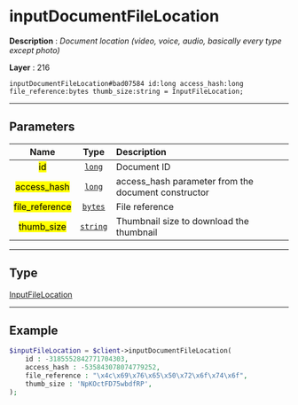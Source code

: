 # inputDocumentFileLocation

**Description** : *Document location \(video, voice, audio, basically every type except photo\)*

**Layer** : 216

```tl
inputDocumentFileLocation#bad07584 id:long access_hash:long file_reference:bytes thumb_size:string = InputFileLocation;
```

---

## Parameters

| Name | Type | Description |
| :---: | :---: | :--- |
| <mark>id</mark> | [`long`](type/long) | Document ID |
| <mark>access_hash</mark> | [`long`](type/long) | access_hash parameter from the document constructor |
| <mark>file_reference</mark> | [`bytes`](type/bytes) | File reference |
| <mark>thumb_size</mark> | [`string`](type/string) | Thumbnail size to download the thumbnail |

---

## Type

[InputFileLocation](type/InputFileLocation)

---

## Example

```php
$inputFileLocation = $client->inputDocumentFileLocation(
	id : -3185552842771704303,
	access_hash : -535843078074779252,
	file_reference : "\x4c\x69\x76\x65\x50\x72\x6f\x74\x6f",
	thumb_size : 'NpKOctFD75wbdfRP',
);
```